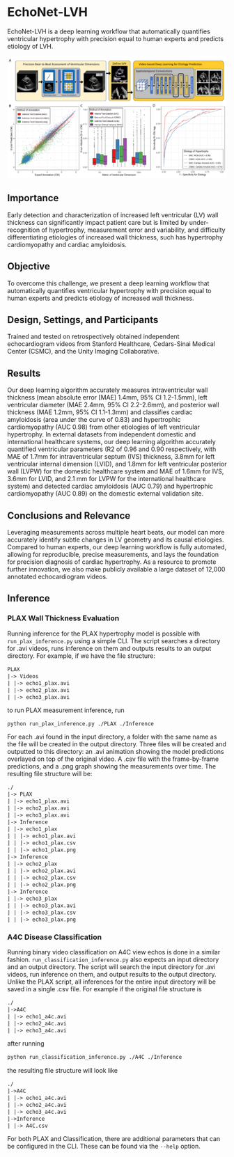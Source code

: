 # EchoNet-LVH

EchoNet-LVH is a deep learning workflow that automatically quantifies ventricular hypertrophy with precision equal to human experts and predicts etiology of LVH.  

![Figure1](Figure1.png)


## Importance
Early detection and characterization of increased left ventricular (LV) wall thickness can significantly impact patient care but is limited by under-recognition of hypertrophy, measurement error and variability, and difficulty differentiating etiologies of increased wall thickness, such has hypertrophy cardiomyopathy and cardiac amyloidosis. 
## Objective
To overcome this challenge, we present a deep learning workflow that automatically quantifies ventricular hypertrophy with precision equal to human experts and predicts etiology of increased wall thickness. 
## Design, Settings, and Participants
Trained and tested on retrospectively obtained independent echocardiogram videos from Stanford Healthcare, Cedars-Sinai Medical Center (CSMC), and the Unity Imaging Collaborative. 
## Results
Our deep learning algorithm accurately measures intraventricular wall thickness (mean absolute error [MAE] 1.4mm, 95% CI 1.2-1.5mm), left ventricular diameter (MAE 2.4mm, 95% CI 2.2-2.6mm), and posterior wall thickness (MAE 1.2mm, 95% CI 1.1-1.3mm) and classifies cardiac amyloidosis (area under the curve of 0.83) and hypertrophic cardiomyopathy (AUC 0.98) from other etiologies of left ventricular hypertrophy. In external datasets from independent domestic and international healthcare systems, our deep learning algorithm accurately quantified ventricular parameters (R2 of 0.96 and 0.90 respectively, with MAE of 1.7mm for intraventricular septum (IVS) thickness, 3.8mm for left ventricular internal dimension (LVID), and 1.8mm for left ventricular posterior wall (LVPW) for the domestic healthcare system and MAE of 1.6mm for IVS, 3.6mm for LVID, and 2.1 mm for LVPW for the international healthcare system) and detected cardiac amyloidosis (AUC 0.79) and hypertrophic cardiomyopathy (AUC 0.89) on the domestic external validation site.
## Conclusions and Relevance
Leveraging measurements across multiple heart beats, our model can more accurately identify subtle changes in LV geometry and its causal etiologies. Compared to human experts, our deep learning workflow is fully automated, allowing for reproducible, precise measurements, and lays the foundation for precision diagnosis of cardiac hypertrophy. As a resource to promote further innovation, we also make publicly available a large dataset of 12,000 annotated echocardiogram videos.


<!-- ## Preprocessing -->

## Inference

### PLAX Wall Thickness Evaluation

Running inference for the PLAX hypertrophy model is possible with ```run_plax_inference.py``` using a simple CLI. The script searches a directory for .avi videos, runs inference on them and outputs results to an output directory. For example, if we have the file structure:

```
PLAX
|-> Videos
| |-> echo1_plax.avi
| |-> echo2_plax.avi
| |-> echo3_plax.avi
```

to run PLAX measurement inference, run

```
python run_plax_inference.py ./PLAX ./Inference
```

For each .avi found in the input directory, a folder with the same name as the file will be created in the output directory. Three files will be created and outputted to this directory: an .avi animation showing the model predictions overlayed on top of the original video. A .csv file with the frame-by-frame predictions, and a .png graph showing the measurements over time. The resulting file structure will be:

```
./
|-> PLAX
| |-> echo1_plax.avi
| |-> echo2_plax.avi
| |-> echo3_plax.avi
|-> Inference
| |-> echo1_plax
| | |-> echo1_plax.avi
| | |-> echo1_plax.csv
| | |-> echo1_plax.png
|-> Inference
| |-> echo2_plax
| | |-> echo2_plax.avi
| | |-> echo2_plax.csv
| | |-> echo2_plax.png
|-> Inference
| |-> echo3_plax
| | |-> echo3_plax.avi
| | |-> echo3_plax.csv
| | |-> echo3_plax.png
```

### A4C Disease Classification

Running binary video classification on A4C view echos is done in a similar fashion. ```run_classification_inference.py``` also expects an input directory and an output directory. The script will search the input directory for .avi videos, run inference on them, and output results to the output directory. Unlike the PLAX script, all inferences for the entire input directory will be saved in a single .csv file. For example if the original file structure is

```
./
|->A4C
| |-> echo1_a4c.avi
| |-> echo2_a4c.avi
| |-> echo3_a4c.avi
```

after running

```bash
python run_classification_inference.py ./A4C ./Inference
```

the resulting file structure will look like

```
./
|->A4C
| |-> echo1_a4c.avi
| |-> echo2_a4c.avi
| |-> echo3_a4c.avi
|->Inference
| |-> A4C.csv
```

For both PLAX and Classification, there are additional parameters that can be configured in the CLI. These can be found via the ```--help``` option.

